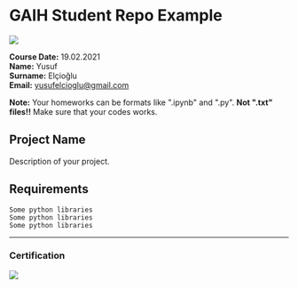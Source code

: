 # GAIH Student Repo Example
![](img/logo.png)

**Course Date:** 19.02.2021  
**Name:** Yusuf  
**Surname:** Elçioğlu  
**Email:** yusufelcioglu@gmail.com  

**Note:** Your homeworks can be formats like ".ipynb" and ".py". **Not ".txt" files!!** Make sure that your codes works.  

## Project Name
Description of your project.

## Requirements
```
Some python libraries
Some python libraries
Some python libraries
```
---

### Certification
![](img/certificate_ex.png)

